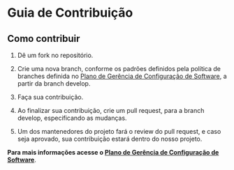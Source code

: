 # Guia de Contribuição

## Como contribuir

1. Dê um fork no repositório.

2. Crie uma nova branch, conforme os padrões definidos pela política de branches definida no [Plano de Gerência de Configuração de Software](https://github.com/fga-eps-mds/2019.2-FoodCare/blob/docs/docs/gcs.md), a partir da branch develop.

3. Faça sua contribuição.

4. Ao finalizar sua contribuição, crie um pull request, para a branch develop, especificando as mudanças.

5. Um dos mantenedores do projeto fará o review do pull request, e caso seja aprovado, sua contribuição estará dentro do nosso projeto.

**Para mais informações acesse o [Plano de Gerência de Configuração de Software](https://github.com/fga-eps-mds/2019.2-FoodCare/blob/docs/docs/gcs.md)**.
